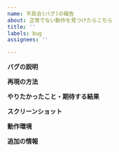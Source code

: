 ```yaml
---
name: 不具合(バグ)の報告
about: 正常でない動作を見つけたらこちら
title: ''
labels: bug
assignees: ''

---
```

<!-- SPDX-License-Identifier: FSFAP -->
<!--
バグの報告ありがとうございます！
以下の項目は修正の手掛かり・助けになりますので記入をお願いいたします。
不具合なのかはっきりしない動作や挙動はDiscussionsで質問してみてください。
-->

**バグの説明**
<!-- 何が起こったか、エラーメッセージがあればそれも書く -->

**再現の方法**
<!-- バグの動作を再現する手順を書く -->

**やりたかったこと・期待する結果**
<!-- 本来の望ましい動作を書く -->

**スクリーンショット**
<!-- 表示の問題はスクリーンショットがあれば分かりやすい -->

**動作環境**
<!-- クリップボードへのコピーを利用する -->

**追加の情報**
<!-- ユーザーエージェントなどが手掛かりとなる情報 -->
